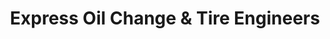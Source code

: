 ---
title: "Express Oil Change & Tire Engineers"
url: /tupelo/express-oil-change-and-tire-engineers-north-gloster-street/
shop: tyres
---